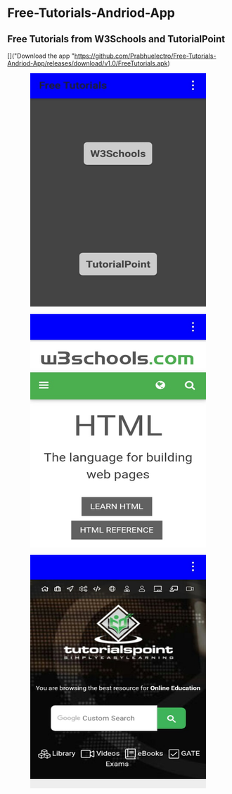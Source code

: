 # Free-Tutorials-Andriod-App
## Free Tutorials from W3Schools and TutorialPoint

[]("Download the app "https://github.com/Prabhuelectro/Free-Tutorials-Andriod-App/releases/download/v1.0/FreeTutorials.apk)

<p align="center">
<img width="400" height="530" src="https://raw.githubusercontent.com/Prabhuelectro/Free-Tutorials-Andriod-App/master/image/front.JPG">
</p>

<p align="center">
<img width="400" height="530" src="https://raw.githubusercontent.com/Prabhuelectro/Free-Tutorials-Andriod-App/master/image/w3s.JPG">
</p>


<p align="center">
<img width="400" height="530" src="https://raw.githubusercontent.com/Prabhuelectro/Free-Tutorials-Andriod-App/master/image/tutp.JPG">
</p>
